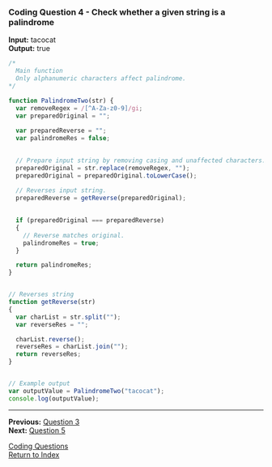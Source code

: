 ### Coding Question 4 - Check whether a given string is a palindrome

**Input:** tacocat  
**Output:** true

```javascript
/*
  Main function
  Only alphanumeric characters affect palindrome.
*/

function PalindromeTwo(str) { 
  var removeRegex = /[^A-Za-z0-9]/gi;
  var preparedOriginal = "";
  
  var preparedReverse = "";
  var palindromeRes = false;

  
  // Prepare input string by removing casing and unaffected characters.
  preparedOriginal = str.replace(removeRegex, "");
  preparedOriginal = preparedOriginal.toLowerCase();
  
  // Reverses input string.
  preparedReverse = getReverse(preparedOriginal);

  
  if (preparedOriginal === preparedReverse)
  {
    // Reverse matches original.
	palindromeRes = true;
  }

  return palindromeRes;
}


// Reverses string
function getReverse(str)
{
  var charList = str.split("");
  var reverseRes = "";

  charList.reverse();
  reverseRes = charList.join("");
  return reverseRes;
}


// Example output
var outputValue = PalindromeTwo("tacocat");
console.log(outputValue);
```

---

**Previous:** [Question 3](./3-time_string.md)  
**Next:** [Question 5](./5-arith_geo_seq.md)

[Coding Questions](./readme.md)  
[Return to Index](../../readme.md)
